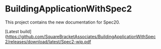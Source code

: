 # BuildingApplicationWithSpec2

This project contains the new documentation for Spec20. 

[Latest build](https://github.com/SquareBracketAssociates/BuildingApplicationWithSpec2/releases/download/latest/Spec2-wip.pdf
